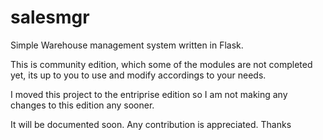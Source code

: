 # salesmgr

Simple Warehouse management system written in Flask.

This is community edition, which some of the modules are not completed yet, its up to you to use and modify accordings to your needs.

I moved this project to the entriprise edition so I am not making any changes to this edition any sooner.

It will be documented soon. Any contribution is appreciated. Thanks

